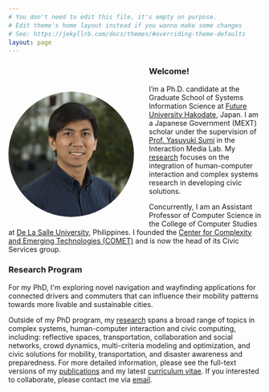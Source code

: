 ```yaml
---
# You don't need to edit this file, it's empty on purpose.
# Edit theme's home layout instead if you wanna make some changes
# See: https://jekyllrb.com/docs/themes/#overriding-theme-defaults
layout: page
---
```


<img style="float:left; object-fit: cover; border-radius:50%; margin: 60px 30px 20px 0" width="250" height="250" src="assets/profile.jpg" alt="Profile">

### Welcome!

I’m a Ph.D. candidate at the Graduate School of Systems Information Science at [Future University Hakodate](https://www.fun.ac.jp/en/), Japan. I am a Japanese Government (MEXT) scholar under the supervision of [Prof. Yasuyuki Sumi](http://www.fun.ac.jp/~sumi/) in the Interaction Media Lab. My [research](/research/) focuses on the integration of human-computer interaction and complex systems research in developing civic solutions. 

Concurrently, I am an Assistant Professor of Computer Science in the College of Computer Studies at [De La Salle University](https://www.dlsu.edu.ph/), Philippines. I founded the [Center for Complexity and Emerging Technologies (COMET)](http://comet.dlsu.edu.ph) and is now the head of its Civic Services group.

### Research Program

For my PhD, I'm exploring novel navigation and wayfinding applications for connected drivers and commuters that can influence their mobility patterns towards more livable and sustainable cities.

Outside of my PhD program, my [research](/research/) spans a broad range of topics in complex systems, human-computer interaction and civic computing, including: reflective spaces, transportation, collaboration and social networks, crowd dynamics, multi-criteria modeling and optimization, and civic solutions for mobility, transportation, and disaster awareness and preparedness. For more detailed information, please see the full-text versions of my [publications](/publications/) and my latest [curriculum vitae](/cv/). If you interested to collaborate, please contact me via [email](mailto:{{site.email}}).